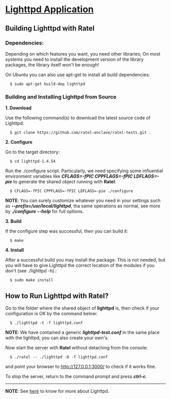 [Lighttpd Application](https://www.lighttpd.net/)
====================

Building Lighttpd with Ratel
-----------------------------
### Dependencies:

Depending on which features you want, you need other libraries; On most systems you need to install the development version of the library packages, the library itself won't be enough!

On Ubuntu you can also use apt-get to install all build dependencies:
  ```
    $ sudo apt-get build-dep lighttpd
  ```

### Building and Installing Lighttpd from Source
**1. Download**

Use the following command(s) to download the latest source code of Lighttpd:
  ```
    $ git clone https://github.com/ratel-enclave/ratel-tests.git .
  ```
**2. Configure**

Go to the target directory:
  ```
    $ cd lighttpd-1.4.54
  ```
Run the ./configure script. Particularly, we need specifying some influential environment variables like ***CFLAGS=-fPIC CPPFLAGS=-fPIC LDFLAGS=-pie*** to generate the shared object running with **Ratel**:
  ```
    $ CFLAGS=-fPIC CPPFLAGS=-fPIC LDFLAGS=-pie ./configure
  ```
**NOTE**: You can surely customize whatever you need in your settings such as ***--prefix=/usr/local/lighttpd***, tha same operations as normal, see more by ***./configure --help*** for full options.

**3. Build**

If the configure step was successful, then you can build it:
  ```
    $ make
  ```

**4. Install**

After a successful build you may install the package. This is not needed, but you will have to give Lighttpd the correct location of the modules if you don't (see ./lighttpd -h).:
  ```
    $ sudo make install
  ```

How to Run Lighttpd with Ratel?
-----------------------------------
Go to the folder where the shared object of **lighttpd** is, then check if your configuration is OK by the command below: 
  ```
    $ ./lighttpd -t -f lighttpd.conf
  ```
**NOTE**: We have contained a generic ***lighttpd-test.conf*** in the same place with the lighttpd, you can also create your own's.

Now start the server with **Ratel** without detaching from the console:
  ```
    $ ./ratel -- ./lighttpd -D -f lighttpd.conf
  ```
and point your browser to http://127.0.0.1:3000/ to check if it works fine.

To stop the server, return to the command prompt and press ***ctrl-c***.

-----------------------------------
**NOTE**: See [here](https://github.com/lighttpd) to know for more about Lighttpd.
